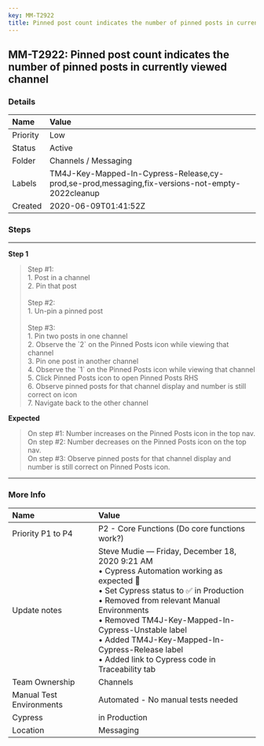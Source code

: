 ```yaml
---
key: MM-T2922
title: Pinned post count indicates the number of pinned posts in currently viewed channel
---
```


## MM-T2922: Pinned post count indicates the number of pinned posts in currently viewed channel

### Details

| Name     | Value                                                                                           |
| :------- | :---------------------------------------------------------------------------------------------- |
| Priority | Low                                                                                             |
| Status   | Active                                                                                          |
| Folder   | Channels / Messaging                                                                            |
| Labels   | TM4J-Key-Mapped-In-Cypress-Release,cy-prod,se-prod,messaging,fix-versions-not-empty-2022cleanup |
| Created  | 2020-06-09T01:41:52Z                                                                            |

### Steps

<hr/>

**Step 1**

> <article>Step #1:<br>1. Post in a channel<br>2. Pin that post<br><br>Step #2:<br>1. Un-pin a pinned post<br><br>Step #3:<br>1. Pin two posts in one channel<br>2. Observe the `2` on the Pinned Posts icon while viewing that channel<br>3. Pin one post in another channel<br>4. Observe the `1` on the Pinned Posts icon while viewing that channel<br>5. Click Pinned Posts icon to open Pinned Posts RHS<br>6. Observe pinned posts for that channel display and number is still correct on icon<br>7. Navigate back to the other channel</article>

**Expected**

> <article>On step #1: Number increases on the Pinned Posts icon in the top nav.<br>On step #2: Number decreases on the Pinned Posts icon on the top nav.<br>On step #3: Observe pinned posts for that channel display and number is still correct on Pinned Posts icon.</article>

<hr/>

### More Info

| Name                     | Value                                                                                                                                                                                                                                                                                                                                                  |
| :----------------------- | :----------------------------------------------------------------------------------------------------------------------------------------------------------------------------------------------------------------------------------------------------------------------------------------------------------------------------------------------------- |
| Priority P1 to P4        | P2 - Core Functions (Do core functions work?)                                                                                                                                                                                                                                                                                                          |
| Update notes             | Steve Mudie — Friday, December 18, 2020 9:21 AM<br>• Cypress Automation working as expected 🎉<br>• Set Cypress status to ✅ in Production<br>• Removed from relevant Manual Environments<br>• Removed TM4J-Key-Mapped-In-Cypress-Unstable label<br>• Added TM4J-Key-Mapped-In-Cypress-Release label<br>• Added link to Cypress code in Traceability tab |
| Team Ownership           | Channels                                                                                                                                                                                                                                                                                                                                               |
| Manual Test Environments | Automated - No manual tests needed                                                                                                                                                                                                                                                                                                                     |
| Cypress                  | in Production                                                                                                                                                                                                                                                                                                                                          |
| Location                 | Messaging                                                                                                                                                                                                                                                                                                                                              |
